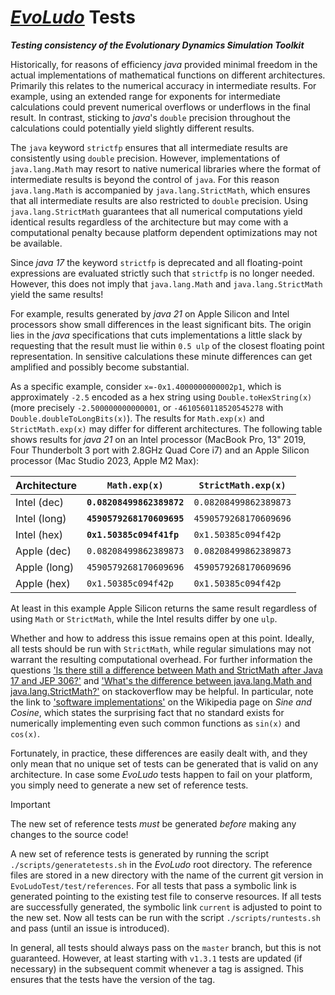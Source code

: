 # [*EvoLudo*](https://www.evoludo.org) Tests
***Testing consistency of the Evolutionary Dynamics Simulation Toolkit***

Historically, for reasons of efficiency *java* provided minimal freedom in the actual implementations of mathematical functions on different architectures. Primarily this relates to the numerical accuracy in intermediate results. For example, using an extended range for exponents for intermediate calculations could prevent numerical overflows or underflows in the final result. In contrast, sticking to *java*'s `double` precision throughout the calculations could potentially yield slightly different results.

The `java` keyword `strictfp` ensures that all intermediate results are consistently using `double` precision. However, implementations of `java.lang.Math` may resort to native numerical libraries where the format of intermediate results is beyond the control of `java`. For this reason `java.lang.Math` is accompanied by `java.lang.StrictMath`, which ensures that all intermediate results are also restricted to `double` precision. Using `java.lang.StrictMath` guarantees that all numerical computations yield identical results regardless of the architecture but may come with a computational penalty because platform dependent optimizations may not be available.

Since *java 17* the keyword `strictfp` is deprecated and all floating-point expressions are evaluated strictly such that `strictfp` is no longer needed. However, this does not imply that `java.lang.Math` and `java.lang.StrictMath` yield the same results!

For example, results generated by *java 21* on Apple Silicon and Intel processors show small differences in the least significant bits. The origin lies in the *java* specifications that cuts implementations a little slack by requesting that the result must lie within `0.5 ulp` of the closest floating point representation. In sensitive calculations these minute differences can get amplified and possibly become substantial.

As a specific example, consider `x=-0x1.4000000000002p1`, which is approximately `-2.5` encoded as a hex string using `Double.toHexString(x)` (more precisely `-2.500000000000001`, or `-4610560118520545278` with `Double.doubleToLongBits(x)`). The results for `Math.exp(x)` and `StrictMath.exp(x)` may differ for different architectures. The following table shows results for *java 21* on an Intel processor (MacBook Pro, 13" 2019, Four Thunderbolt 3 port with 2.8GHz Quad Core i7) and an Apple Silicon processor (Mac Studio 2023, Apple M2 Max):

| Architecture | `Math.exp(x)` | `StrictMath.exp(x)` |
| --- | --- | --- |
| Intel (dec) | **`0.08208499862389872`** | `0.08208499862389873` |
| Intel (long) | **`4590579268170609695`** | `4590579268170609696` |
| Intel (hex) | **`0x1.50385c094f41fp`** | `0x1.50385c094f42p` |
| Apple (dec) | `0.08208499862389873` | `0.08208499862389873` |
| Apple (long) | `4590579268170609696` | `4590579268170609696` |
| Apple (hex) | `0x1.50385c094f42p` | `0x1.50385c094f42p` |

At least in this example Apple Silicon returns the same result regardless of using `Math` or `StrictMath`, while the Intel results differ by one `ulp`.

Whether and how to address this issue remains open at this point. Ideally, all tests should be run with `StrictMath`, while regular simulations may not warrant the resulting computational overhead. For further information the questions ['Is there still a difference between Math and StrictMath after Java 17 and JEP 306?'](https://stackoverflow.com/questions/76674101/is-there-still-a-difference-between-math-and-strictmath-after-java-17-and-jep-30) and ['What's the difference between java.lang.Math and java.lang.StrictMath?'](https://stackoverflow.com/questions/4232231/whats-the-difference-between-java-lang-math-and-java-lang-strictmath) on stackoverflow may be helpful. In particular, note the link to ['software implementations'](https://en.wikipedia.org/wiki/Sine_and_cosine#Software_implementations) on the Wikipedia page on *Sine and Cosine*, which states the surprising fact that no standard exists for numerically implementing even such common functions as `sin(x)` and `cos(x)`.

Fortunately, in practice, these differences are easily dealt with, and they only mean that no unique set of tests can be generated that is valid on any architecture. In case some *EvoLudo* tests happen to fail on your platform, you simply need to generate a new set of reference tests. 

> [!IMPORTANT]
> The new set of reference tests *must* be generated *before* making any changes to the source code! 

A new set of reference tests is generated by running the script `./scripts/generatetests.sh` in the *EvoLudo* root directory. The reference files are stored in a new directory with the name of the current git version in `EvoLudoTest/test/references`. For all tests that pass a symbolic link is generated pointing to the existing test file to conserve resources. If all tests are successfully generated, the symbolic link `current` is adjusted to point to the new set. Now all tests can be run with the script `./scripts/runtests.sh` and pass (until an issue is introduced).

In general, all tests should always pass on the `master` branch, but this is not guaranteed. However, at least starting with `v1.3.1` tests are updated (if necessary) in the subsequent commit whenever a tag is assigned. This ensures that the tests have the version of the tag.

